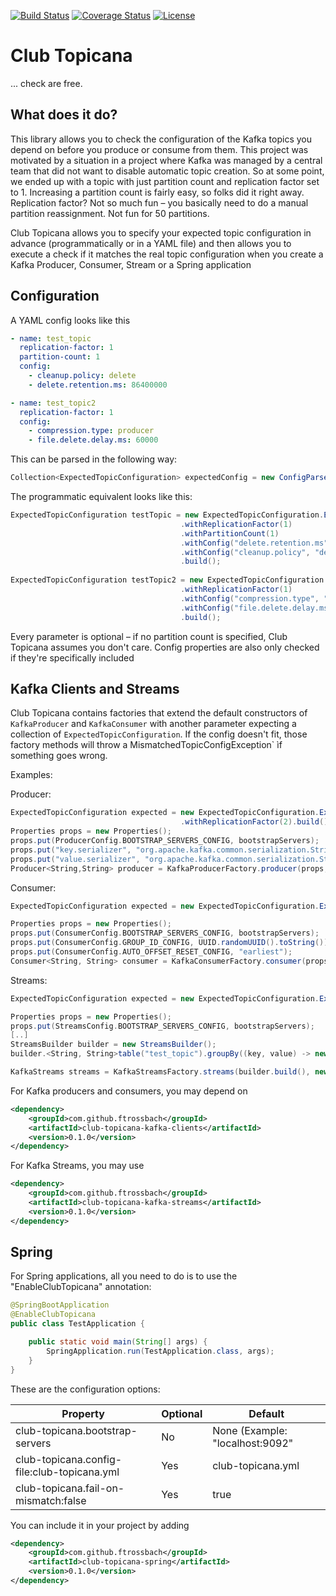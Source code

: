 [![Build Status](https://travis-ci.org/ftrossbach/kiqr.svg?branch=master)](https://travis-ci.org/ftrossbach/club-topicana)
[![Coverage Status](https://coveralls.io/repos/github/ftrossbach/kiqr/badge.svg)](https://coveralls.io/github/ftrossbach/club-topicana)
[![License](https://img.shields.io/badge/License-Apache%202.0-blue.svg)](https://opensource.org/licenses/Apache-2.0)

# Club Topicana
... check are free.


## What does it do?
This library allows you to check the configuration of the Kafka topics you depend
on before you produce or consume from them. This project was motivated by a situation in a project where Kafka
was managed by a central team that did not want to disable automatic topic creation. So at some point, we ended
up with a topic with just partition count and replication factor set to 1. Increasing a partition count is fairly easy, 
so folks did it right away. Replication factor? Not so much fun – you basically need to do a manual partition reassignment. 
Not fun for 50 partitions. 

Club Topicana allows you to specify your expected topic configuration in advance (programmatically or in a YAML file) and 
then allows you to execute a check if it matches the real topic configuration when you create a Kafka Producer, Consumer,
Stream or a Spring application

## Configuration

A YAML config looks like this
```yaml
- name: test_topic
  replication-factor: 1
  partition-count: 1
  config:
    - cleanup.policy: delete
    - delete.retention.ms: 86400000

- name: test_topic2
  replication-factor: 1
  config:
    - compression.type: producer
    - file.delete.delay.ms: 60000

```

This can be parsed in the following way:
```scala
Collection<ExpectedTopicConfiguration> expectedConfig = new ConfigParser().parseTopicConfiguration("classpath-location-of-file");
```


The programmatic equivalent looks like this:

```scala
ExpectedTopicConfiguration testTopic = new ExpectedTopicConfiguration.ExpectedTopicConfigurationBuilder("test_topic")
                                      .withReplicationFactor(1)
                                      .withPartitionCount(1)
                                      .withConfig("delete.retention.ms", "86400000")
                                      .withConfig("cleanup.policy", "delete")
                                      .build();
                                      
ExpectedTopicConfiguration testTopic2 = new ExpectedTopicConfiguration.ExpectedTopicConfigurationBuilder("test_topic2")
                                      .withReplicationFactor(1)
                                      .withConfig("compression.type", "producer")
                                      .withConfig("file.delete.delay.ms", "60000")
                                      .build();
```

Every parameter is optional – if no partition count is specified, Club Topicana assumes you don't care. Config properties
are also only checked if they're specifically included


## Kafka Clients and Streams

Club Topicana contains factories that extend the default constructors of `KafkaProducer` and `KafkaConsumer` with another
parameter expecting a collection of `ExpectedTopicConfiguration`. If the config doesn't fit, those factory methods
will throw a MismatchedTopicConfigException` ìf something goes wrong.

Examples:


Producer:
```scala
ExpectedTopicConfiguration expected = new ExpectedTopicConfiguration.ExpectedTopicConfigurationBuilder("test_topic")
                                      .withReplicationFactor(2).build();
Properties props = new Properties();
props.put(ProducerConfig.BOOTSTRAP_SERVERS_CONFIG, bootstrapServers);
props.put("key.serializer", "org.apache.kafka.common.serialization.StringSerializer");
props.put("value.serializer", "org.apache.kafka.common.serialization.StringSerializer");
Producer<String,String> producer = KafkaProducerFactory.producer(props, Collections.singleton(expected));

```

Consumer:

```scala
ExpectedTopicConfiguration expected = new ExpectedTopicConfiguration.ExpectedTopicConfigurationBuilder("test_topic").build();

Properties props = new Properties();
props.put(ConsumerConfig.BOOTSTRAP_SERVERS_CONFIG, bootstrapServers);
props.put(ConsumerConfig.GROUP_ID_CONFIG, UUID.randomUUID().toString());
props.put(ConsumerConfig.AUTO_OFFSET_RESET_CONFIG, "earliest");
Consumer<String, String> consumer = KafkaConsumerFactory.consumer(props, new StringDeserializer(), new StringDeserializer(), Collections.singleton(expected));
```

Streams:

```scala
ExpectedTopicConfiguration expected = new ExpectedTopicConfiguration.ExpectedTopicConfigurationBuilder("test_topic").build();

Properties props = new Properties();
props.put(StreamsConfig.BOOTSTRAP_SERVERS_CONFIG, bootstrapServers);
[..]
StreamsBuilder builder = new StreamsBuilder();
builder.<String, String>table("test_topic").groupBy((key, value) -> new KeyValue<>(key, value)).count("store");

KafkaStreams streams = KafkaStreamsFactory.streams(builder.build(), new StreamsConfig(props), Collections.singleton(expected));
```

For Kafka producers and consumers, you may depend on

```xml
<dependency>
    <groupId>com.github.ftrossbach</groupId>
    <artifactId>club-topicana-kafka-clients</artifactId>
    <version>0.1.0</version>
</dependency>
```

For Kafka Streams, you may use

```xml
<dependency>
    <groupId>com.github.ftrossbach</groupId>
    <artifactId>club-topicana-kafka-streams</artifactId>
    <version>0.1.0</version>
</dependency>
```


## Spring

For Spring applications, all you need to do is to use the "EnableClubTopicana" annotation:

```java
@SpringBootApplication
@EnableClubTopicana
public class TestApplication {

    public static void main(String[] args) {
        SpringApplication.run(TestApplication.class, args);
    }
}
```

These are the configuration options:

|Property                                     |Optional  |Default                         |
|---------------------------------------------|----------|--------------------------------|
|club-topicana.bootstrap-servers              |No        |None (Example: "localhost:9092" |
|club-topicana.config-file:club-topicana.yml  |Yes       |club-topicana.yml               |
|club-topicana.fail-on-mismatch:false         |Yes       |true                            |


You can include it in your project by adding

```xml
<dependency>
    <groupId>com.github.ftrossbach</groupId>
    <artifactId>club-topicana-spring</artifactId>
    <version>0.1.0</version>
</dependency>
```
